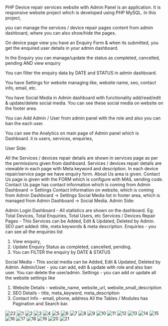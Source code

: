 PHP Device repair services website with Admin Panel is an application. It is responsive website project which is developed using PHP MySQL. In this project,

you can manage the services / device repair pages content from admin dashboard, where you can also show/hide the pages. 

On device page view you have an Enquiry Form & when its submitted, you get the enquired user details in your admin dashboard. 

In the Enquiry you can manage/update the status as completed, cancelled, pending AND view enquiry

You can filter the enquiry data by DATE and STATUS in admin dashboard.  


You have Settings for website managing like, website name, seo, contact info, email, etc.

You have Social Media in Admin dashboard with functionality add/read/edit & update/delete social media. You can see these social media on website on the footer area.

You can Add Admin / User from admin panel with the role and also you can ban the each user.

You can see the Analytics on main page of Admin panel which is Dashboard. it is users, services, enquiries,





User Side:

All the Services / devices repair details are shown in services page as per the permissions given from dashboard.
Services / devices repair details are viewable in each page with Meta keyword and description. 
In each device repair/service page we have enquiry form.
About Us area is given.
Contact Us page is given with the FORM which is configure with MAIL sending code.
Contact Us page has contact information which is coming from Admin Dashboard -> Settings
Contact Information on website, which is coming from Admin Dashboard -> Settings
Social Media list in footer area, which is managed from Admin Dashboard -> Social Media.
Admin Side:

Admin Login
Dashboard - All statistics are shown on the dashboard. Eg: Total Devices, Total Enquiries, Total Users, etc
Services / Devices Repair Pages - This Services can be Added, Edit & Updated, Deleted by Admin. 
SEO part added: title, meta keywords & meta description.
Enquiries - you can see all the enquiries list
1. View enquiry,
2. Update Enquiry Status as completed, cancelled, pending.
3. You can FILTER the enquiry by DATE & STATUS

Social Media - This social media can be Added, Edit & Updated, Deleted by Admin.
Admin/User - you can add, edit & update with role and also ban user. You can delete the user/admin.
Settings - you can add or update all the website settings like
1. Website Details - website_name, website_url, website_small_description
2. SEO Details - title, meta_keyword, meta_description
3. Contact Info - email, phone, address
All the Tables / Modules has Pagination and Search bar.


![22](https://github.com/OnlyJaximus/2024-php-01-project/assets/56784702/64df75e9-49dd-4b7b-9ed5-78265f980442)
![1](https://github.com/OnlyJaximus/2024-php-01-project/assets/56784702/b0bc4b8f-35be-4308-bb70-fde791057efb)
![2](https://github.com/OnlyJaximus/2024-php-01-project/assets/56784702/94d5bc87-e032-4c3d-a421-753967f9187b)
![3](https://github.com/OnlyJaximus/2024-php-01-project/assets/56784702/dcf47bc9-25e6-4af7-9f6d-13d68dc3470b)
![4](https://github.com/OnlyJaximus/2024-php-01-project/assets/56784702/75a623c3-1634-4ca4-9646-3af82af80c3a)
![5](https://github.com/OnlyJaximus/2024-php-01-project/assets/56784702/5feffdc7-194b-4d24-9243-cc0d451cab23)
![6](https://github.com/OnlyJaximus/2024-php-01-project/assets/56784702/97d996fd-09cd-4c7f-bfaf-0e6aaae8b394)
![7](https://github.com/OnlyJaximus/2024-php-01-project/assets/56784702/54964afe-e0bc-4d73-9b56-dc532922d997)
![8](https://github.com/OnlyJaximus/2024-php-01-project/assets/56784702/e27dc2f0-bd2b-4656-8388-9347ec3c77a6)
![9](https://github.com/OnlyJaximus/2024-php-01-project/assets/56784702/6c624e7b-e8a1-4143-9f9d-7ec75d226b22)
![10](https://github.com/OnlyJaximus/2024-php-01-project/assets/56784702/ab3b0a4b-f297-480d-9002-7e43085dfbae)
![11](https://github.com/OnlyJaximus/2024-php-01-project/assets/56784702/cd74284c-b9de-4592-bd6f-9af15c08b616)
![12](https://github.com/OnlyJaximus/2024-php-01-project/assets/56784702/3e358e69-27ba-4685-a60e-7a0e7191778c)
![13](https://github.com/OnlyJaximus/2024-php-01-project/assets/56784702/580c5c59-c727-41a0-915d-e6fed0aaf84d)
![14](https://github.com/OnlyJaximus/2024-php-01-project/assets/56784702/f5815266-3065-4564-8a85-6d2690a115f0)
![15](https://github.com/OnlyJaximus/2024-php-01-project/assets/56784702/571e2360-f31f-4c9b-9d06-189f9c8e1de3)
![16](https://github.com/OnlyJaximus/2024-php-01-project/assets/56784702/1523f7ce-fd5a-4a46-b558-a205cc9df964)
![17](https://github.com/OnlyJaximus/2024-php-01-project/assets/56784702/80f9f2ad-158e-4254-8e9d-73b2c82a270c)
![18](https://github.com/OnlyJaximus/2024-php-01-project/assets/56784702/c6c927c3-7f33-46dc-974d-23f0e38de2c8)
![19](https://github.com/OnlyJaximus/2024-php-01-project/assets/56784702/ba2576ac-bd3b-4078-9b2e-8cd0803d4161)
![20](https://github.com/OnlyJaximus/2024-php-01-project/assets/56784702/59ac7a45-940e-4e2f-b169-2e78bd052676)
![21](https://github.com/OnlyJaximus/2024-php-01-project/assets/56784702/1f5d3ffc-69b8-4cfc-ab38-301e70f156de)
